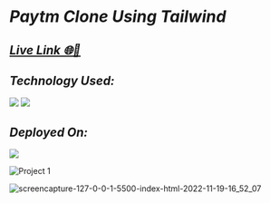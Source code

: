 # _Paytm Clone Using Tailwind_
## _[Live Link 🌐🚀](https://tmpay-tailwind-project.netlify.app/)_

## _Technology Used:_ <br>
<p><img src="https://img.shields.io/badge/HTML5-E34F26?style=for-the-badge&logo=html5&logoColor=white"> <img src="https://img.shields.io/badge/Tailwind_CSS-38B2AC?style=for-the-badge&logo=tailwind-css&logoColor=white"></p>

## _Deployed On:_ 
<img src="https://img.shields.io/badge/Netlify-00C7B7?style=for-the-badge&logo=netlify&logoColor=white">

![Project 1](https://user-images.githubusercontent.com/91872149/191680176-0024cc22-f91a-4842-bafc-c4dbb07787ac.png)

![screencapture-127-0-0-1-5500-index-html-2022-11-19-16_52_07](https://user-images.githubusercontent.com/91872149/202848260-bac5cc04-3600-4c53-ac9a-a905fffa2e0c.png)

